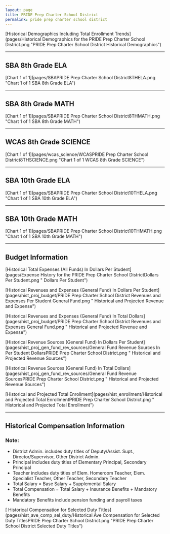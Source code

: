 ```yaml
---
layout: page
title: PRIDE Prep Charter School District
permalink: pride prep charter school district
---
```



[Historical Demographics Including Total Enrollment Trends](pages/Historical Demographics for the PRIDE Prep Charter School District.png "PRIDE Prep Charter School District Historical Demographics")

___

## SBA 8th Grade ELA

[Chart 1 of 1](pages/SBAPRIDE Prep Charter School District8THELA.png "Chart 1 of 1 SBA 8th Grade ELA")


___

## SBA 8th Grade MATH

[Chart 1 of 1](pages/SBAPRIDE Prep Charter School District8THMATH.png "Chart 1 of 1 SBA 8th Grade MATH")


___

## WCAS 8th Grade SCIENCE

[Chart 1 of 1](pages/wcas_science/WCASPRIDE Prep Charter School District8THSCIENCE.png "Chart 1 of 1 WCAS 8th Grade SCIENCE")


___

## SBA 10th Grade ELA

[Chart 1 of 1](pages/SBAPRIDE Prep Charter School District10THELA.png "Chart 1 of 1 SBA 10th Grade ELA")


___

## SBA 10th Grade MATH

[Chart 1 of 1](pages/SBAPRIDE Prep Charter School District10THMATH.png "Chart 1 of 1 SBA 10th Grade MATH")


___

## Budget Information

[Historical Total Expenses (All Funds) In Dollars Per Student](pages/Expense History for the PRIDE Prep Charter School DistrictDollars Per Student.png " Dollars Per Student")

[Historical Revenues and Expenses (General Fund) In Dollars Per Student](pages/hist_proj_budget/PRIDE Prep Charter School District Revenues and Expenses Per Student General Fund.png " Historical and Projected Revenue and Expense")

[Historical Revenues and Expenses (General Fund) In Total Dollars](pages/hist_proj_budget/PRIDE Prep Charter School District Revenues and Expenses General Fund.png " Historical and Projected Revenue and Expense")

[Historical Revenue Sources (General Fund) In Dollars Per Student](pages/hist_proj_gen_fund_rev_sources/General Fund Revenue Sources In Per Student DollarsPRIDE Prep Charter School District.png " Historical and Projected Revenue Sources")

[Historical Revenue Sources (General Fund) In Total Dollars](pages/hist_proj_gen_fund_rev_sources/General Fund Revenue SourcesPRIDE Prep Charter School District.png " Historical and Projected Revenue Sources")

[Historical and Projected Total Enrollment](pages/hist_enrollment/Historical and Projected Total EnrollmentPRIDE Prep Charter School District.png " Historical and Projected Total Enrollment")


___

## Historical Compensation Information
### Note:
- District Admin. includes duty titles of Deputy/Assist. Supt., Director/Supervisor, Other District Admin.
- Principal includes duty titles of Elementary Principal, Secondary Principal
- Teacher includes duty titles of Elem. Homeroom Teacher, Elem. Specialist Teacher, Other Teacher, Secondary Teacher
- Total Salary = Base Salary + Supplemental Salary
- Total Compensation = Total Salary + Insurance Benefits + Mandatory Benefits
- Mandatory Benefits include pension funding and payroll taxes

[ Historical Compensation for Selected Duty Titles](pages/hist_ave_comp_sel_duty/Historical Ave Compensation for Selected Duty TitlesPRIDE Prep Charter School District.png "PRIDE Prep Charter School District Selected Duty Titles")

